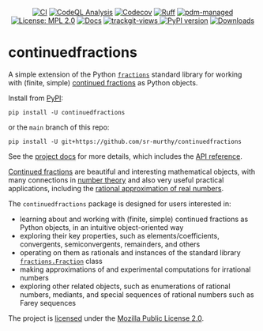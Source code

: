<div align="center">
  
[![CI](https://github.com/sr-murthy/continuedfractions/actions/workflows/ci.yml/badge.svg?branch=main)](https://github.com/sr-murthy/continuedfractions/actions/workflows/ci.yml)
[![CodeQL Analysis](https://github.com/sr-murthy/continuedfractions/actions/workflows/codeql-analysis.yml/badge.svg)](https://github.com/sr-murthy/continuedfractions/actions/workflows/codeql-analysis.yml)
[![Codecov](https://img.shields.io/badge/Codecov-100%25-green)](https://codecov.io/gh/sr-murthy/continuedfractions)
[![Ruff](https://img.shields.io/endpoint?url=https://raw.githubusercontent.com/astral-sh/ruff/main/assets/badge/v2.json)](https://github.com/astral-sh/ruff)
[![pdm-managed](https://img.shields.io/badge/pdm-managed-blueviolet)](https://pdm-project.org)
[![License: MPL
2.0](https://img.shields.io/badge/License-MPL_2.0-brightgreen.svg)](https://opensource.org/licenses/MPL-2.0)
[![Docs](https://readthedocs.org/projects/continuedfractions/badge/?version=latest)](https://continuedfractions.readthedocs.io/en/latest/?badge=latest)
<a href="https://trackgit.com">
<img src="https://us-central1-trackgit-analytics.cloudfunctions.net/token/ping/lsudelfvcxb7f1xm6i4l" alt="trackgit-views" />
</a>
[![PyPI version](https://img.shields.io/pypi/v/continuedfractions?logo=python&color=41bb13)](https://pypi.org/project/continuedfractions)
[![Downloads](https://static.pepy.tech/badge/continuedfractions)](https://pepy.tech/project/continuedfractions)

</div>

# continuedfractions

A simple extension of the Python [`fractions`](https://docs.python.org/3/library/fractions.html) standard library for working with (finite, simple) [continued fractions](https://en.wikipedia.org/wiki/Continued_fraction) as Python objects.

Install from [PyPI](https://pypi.org/project/continuedfractions/):
```shell
pip install -U continuedfractions
```
or the `main` branch of this repo:
```shell
pip install -U git+https://github.com/sr-murthy/continuedfractions
```

See the [project docs](https://continuedfractions.readthedocs.io) for more details, which includes the [API reference](https://continuedfractions.readthedocs.io/sources/api-reference.html).

[Continued fractions](https://en.wikipedia.org/wiki/Continued_fraction) are beautiful and interesting mathematical objects, with many connections in [number theory](https://en.wikipedia.org/wiki/Number_theory) and also very useful practical applications, including the [rational approximation of real numbers](https://en.wikipedia.org/wiki/Continued_fraction#Best_rational_approximations).

The `continuedfractions` package is designed for users interested in:

* learning about and working with (finite, simple) continued fractions as Python objects, in an intuitive object-oriented way
* exploring their key properties, such as elements/coefficients, convergents, semiconvergents, remainders, and others
* operating on them as rationals and instances of the standard library [`fractions.Fraction`](https://docs.python.org/3/library/fractions.html#fractions.Fraction) class
* making approximations of and experimental computations for irrational numbers
* exploring other related objects, such as enumerations of rational numbers, mediants, and special sequences of rational numbers such as Farey sequences

The project is [licensed](LICENSE) under the [Mozilla Public License 2.0](https://opensource.org/licenses/MPL-2.0).
